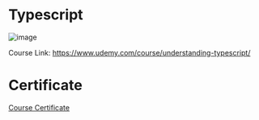 # Typescript

![image](https://user-images.githubusercontent.com/69651552/216601682-13135350-e262-4285-b93a-ee8716f45c04.png)

Course Link: https://www.udemy.com/course/understanding-typescript/

# Certificate

[Course Certificate](Certificate.pdf)